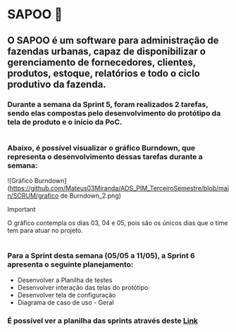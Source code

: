 # SAPOO 🐸
## O SAPOO é um software para administração de fazendas urbanas, capaz de disponibilizar o gerenciamento de fornecedores, clientes, produtos, estoque, relatórios e todo o ciclo produtivo da fazenda. 

### Durante a semana da Sprint 5, foram realizados 2 tarefas, sendo elas compostas pelo desenvolvimento do protótipo da tela de produto e o início da PoC.

#
### Abaixo, é possível visualizar o gráfico Burndown, que representa o desenvolvimento dessas tarefas durante a semana:
![Gráfico Burndown](https://github.com/Mateus03Miranda/ADS_PIM_TerceiroSemestre/blob/main/SCRUM/grafico de Burndown_2.png)
> [!IMPORTANT]
> O gráfico contempla os dias 03, 04 e 05, pois são os únicos dias que o time tem para atuar no projeto.
#

### Para a Sprint desta semana (05/05 a 11/05), a Sprint 6 apresenta o seguinte planejamento:
- Desenvolver a Planilha de testes
- Desenvolver interação das telas do protótipo
- Desenvolver tela de configuração
- Diagrama de caso de uso - Geral

### É possível ver a planilha das sprints através deste [Link](https://github.com/Mateus03Miranda/ADS_PIM_TerceiroSemestre/blob/main/SCRUM/Planilha%20de%20Sprints.xlsx)
#
